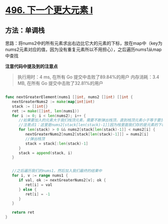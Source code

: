 # [496. 下一个更大元素 I](https://leetcode-cn.com/problems/next-greater-element-i/)

## 方法：单调栈

思路：将nums2中的所有元素求出右边比它大的元素的下标，放在map中（key为nums2元素对应的值，因为没有重复元素所以不用担心），之后遍历nums1从map中查找

**注意代码中提及到的注意点**

> 执行用时：4 ms, 在所有 Go 提交中击败了89.84%的用户
>  		内存消耗：3.4 MB, 在所有 Go 提交中击败了32.81%的用户

```go

func nextGreaterElement(nums1 []int, nums2 []int) []int {
   nextGreaterNums2 := make(map[int]int)
   stack := []int{}
   ret := make([]int, len(nums1))
   for i := 0; i < len(nums2); i++ {
      //如果要加入的元素大于我们栈顶元素，需要不断弹出栈顶，直到栈顶元素小于等于要加入的元素为止
      //注意点1：这里是nums2[stack[len(stack)-1]]因为栈里面我们存的是元素的下标，所以一定要注意
      for len(stack) > 0 && nums2[stack[len(stack)-1]] < nums2[i] {
         nextGreaterNums2[nums2[stack[len(stack)-1]]] = nums2[i]
         //弹出栈顶
         stack = stack[:len(stack)-1]
      }
      stack = append(stack, i)
   }


   //之后遍历我们的nums1，然后加入我们最终的结果中
   for i, v := range nums1 {
      if val, ok := nextGreaterNums2[v]; ok {
         ret[i] = val
      } else {
         ret[i] = -1
      }
   }

   return ret
}
```